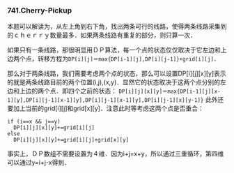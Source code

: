### 741.Cherry-Pickup

本题可以解读为，从左上角到右下角，找出两条可行的线路，使得两条线路采集到的ｃｈｅｒｒｙ数量最多．如果两条线路有重复的部分，则只算一次．

如果只有一条线路，那很明显用ＤＰ算法，每一个点的状态仅仅取决于它左边和上边两个点，转移方程为```DP[i][j]＝max{DP[i-1][j],DP[i][j-1]}+grid[i][j]```．

那么对于两条线路，我们需要考虑两个点的状态，那么可以设置DP[i][j][x][y]表示的就是两条线路目前的两个位置(i,j),(x,y)．显然它的状态取决于这两个点分别的左边和上边的两个点．即四个之前的状态：
```DP[i][j][x][y]＝max{DP[i-1][j][x-1][y],DP[i][j-1][x-1][y],DP[i][j-1][x-1][y],DP[i][j-1][x][y-1]}```
此外还要加上当前的grid[i][j]和grid[x][y]．注意此时等考虑这两个点是否重合：
```
if (i==x && j==y)
  DP[i][j][x][y]+=grid[i][j]
else
  DP[i][j][x][y]+=grid[i][j]+grid[x][y]
```

事实上，ＤＰ数组不需要设置为４维．因为i+j=x+y，所以通过三重循环，第四维可以通过y=i+j-x得到．
